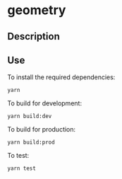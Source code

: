 # geometry


## Description


## Use 
To install the required dependencies:
```shell
yarn 
```
To build for development:
```shell
yarn build:dev
```
To build for production:
```shell
yarn build:prod
```

To test:
```shell
yarn test
```


